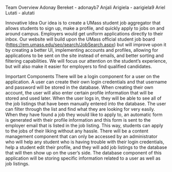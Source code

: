 Team Overview
    Adonay Bereket - adonayb7
    Anjali Arigiela - aarigiela9
    Ariel Lutati - alutati

Innovative Idea
    Our idea is to create a UMass student job aggregator that allows students to sign up, make a profile, and quickly apply to jobs on and around campus. Employers would get uniform applications directly to their inbox. Our website will build upon the UMass official student job board (https://em.umass.edu/seo/search/JobSearch.aspx) but will improve upon it by creating a better UI, implementing accounts and profiles, allowing for applications to be sent on the site instead of emails, and better sorting and filtering capabilities. We will focus our attention on the student’s experience, but will also make it easier for employers to find qualified candidates.


Important Components
	There will be a login component for a user on the application. A user can create their own login credentials and that username and password will be stored in the database. When creating their own account, the user will also enter certain profile information that will be stored and used later. When the user logs in, they will be able to see all of the job listings that have been manually entered into the database. The user can filter through the list and find what they are looking for very easily. When they have found a job they would like to apply to, an automatic form is generated with their profile information and this form is sent to the employer email that is listed in the job listing. This way, students can apply to the jobs of their liking without any hassle. There will be a content management component that can only be accessed by an administrator who will help any student who is having trouble with their login credentials, help a student edit their profile, and they will add job listings to the database that will then show up on the user’s side. The database component of this application will be storing specific information related to a user as well as job listings.
